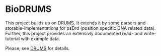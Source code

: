 BioDRUMS
========

This project builds up on DRUMS. It extends it by some parsers and storable-implementations for psDrd (position specific DNA related data). Further, this project provides an extensivly documented read- and write-tutorial with example data. 

Please, see [DRUMS](http://mgledi.github.io/DRUMS/) for details.
